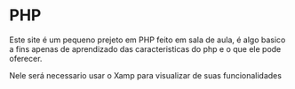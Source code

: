 <h1>PHP</h1>
<p>Este site é um pequeno prejeto em PHP feito em sala de aula, é algo basico a fins apenas de aprendizado das caracteristicas do php e o que ele pode oferecer.</p>
<p>Nele será necessario usar o Xamp para visualizar de suas funcionalidades</p>